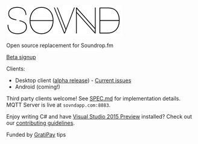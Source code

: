 ![Logo](https://raw.githubusercontent.com/GeorgeHahn/SOVND/gh-pages/Logo.png)

Open source replacement for Soundrop.fm

[Beta signup](http://www.sovndapp.com/)

Clients:
  - Desktop client ([alpha release](https://github.com/GeorgeHahn/SOVND/releases)) - [Current issues](https://github.com/GeorgeHahn/SOVND/issues?q=is%3Aopen+is%3Aissue+milestone%3A%22Beta+1%22)
  - Android (coming!)

Third party clients welcome! See [SPEC.md](SPEC.md) for implementation details. MQTT Server is live at `sovndapp.com:8883`.

Enjoy writing C# and have [Visual Studio 2015 Preview](http://www.visualstudio.com/en-us/downloads/visual-studio-2015-downloads-vs.aspx) installed? Check out our [contributing guidelines](CONTRIBUTING.md).

Funded by [GratiPay](https://gratipay.com/GeorgeHahn/) tips
